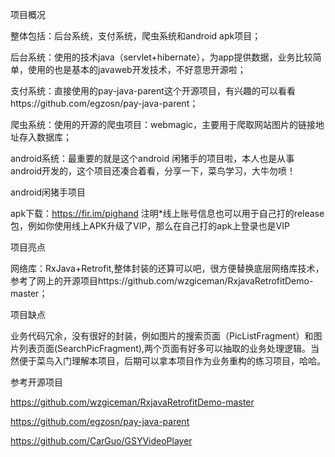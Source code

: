 项目概况

整体包括：后台系统，支付系统，爬虫系统和android apk项目；

后台系统：使用的技术java（servlet+hibernate），为app提供数据，业务比较简单，使用的也是基本的javaweb开发技术，不好意思开源啦；

支付系统：直接使用的pay-java-parent这个开源项目，有兴趣的可以看看https://github.com/egzosn/pay-java-parent；

爬虫系统：使用的开源的爬虫项目：webmagic，主要用于爬取网站图片的链接地址存入数据库；

android系统：最重要的就是这个android 闲猪手的项目啦，本人也是从事android开发的，这个项目还凑合着看，分享一下，菜鸟学习，大牛勿喷！

android闲猪手项目

apk下载：https://fir.im/pighand  注明*线上账号信息也可以用于自己打的release包，例如你使用线上APK升级了VIP，那么在自己打的apk上登录也是VIP


项目亮点

网络库：RxJava+Retrofit,整体封装的还算可以吧，很方便替换底层网络库技术，参考了网上的开源项目https://github.com/wzgiceman/RxjavaRetrofitDemo-master；

项目缺点

业务代码冗余，没有很好的封装，例如图片的搜索页面（PicListFragment）和图片列表页面(SearchPicFragment),两个页面有好多可以抽取的业务处理逻辑。当然便于菜鸟入门理解本项目，后期可以拿本项目作为业务重构的练习项目，哈哈。









参考开源项目

https://github.com/wzgiceman/RxjavaRetrofitDemo-master

https://github.com/egzosn/pay-java-parent

https://github.com/CarGuo/GSYVideoPlayer

